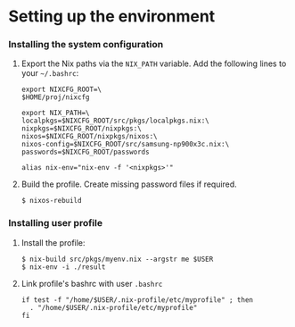 Setting up the environment
==========================

### Installing the system configuration

1. Export the Nix paths via the `NIX_PATH` variable. Add the following lines to
   your `~/.bashrc`:
   ```
   export NIXCFG_ROOT=\
   $HOME/proj/nixcfg

   export NIX_PATH=\
   localpkgs=$NIXCFG_ROOT/src/pkgs/localpkgs.nix:\
   nixpkgs=$NIXCFG_ROOT/nixpkgs:\
   nixos=$NIXCFG_ROOT/nixpkgs/nixos:\
   nixos-config=$NIXCFG_ROOT/src/samsung-np900x3c.nix:\
   passwords=$NIXCFG_ROOT/passwords

   alias nix-env="nix-env -f '<nixpkgs>'"
   ```

2. Build the profile. Create missing password files if required.
   ```
   $ nixos-rebuild
   ```

### Installing user profile

1. Install the profile:
    ```
   $ nix-build src/pkgs/myenv.nix --argstr me $USER
   $ nix-env -i ./result
   ```
2. Link profile's bashrc with user `.bashrc`
   ```
   if test -f "/home/$USER/.nix-profile/etc/myprofile" ; then
     . "/home/$USER/.nix-profile/etc/myprofile"
   fi
   ```


